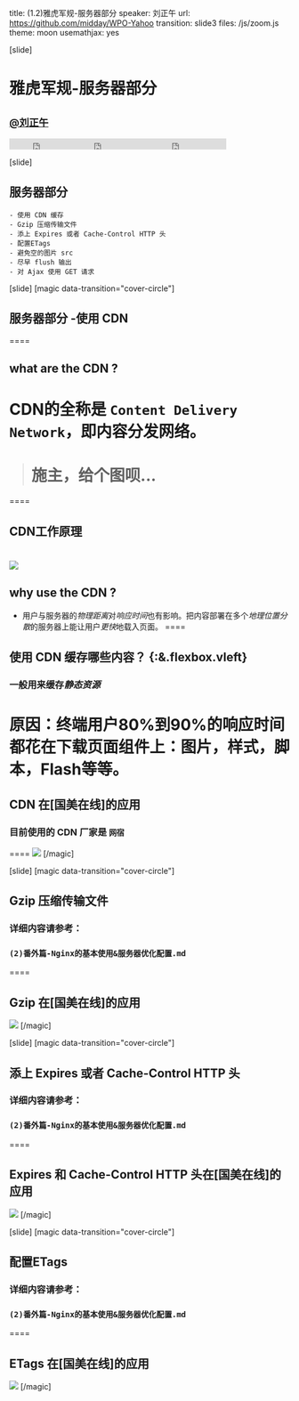 title: (1.2)雅虎军规-服务器部分
speaker: 刘正午
url: https://github.com/midday/WPO-Yahoo
transition: slide3
files: /js/zoom.js
theme: moon
usemathjax: yes


[slide]
# 雅虎军规-**服务器部分**
## <small><a href="https://github.com/midday">@刘正午</a></small>
<small style="vertical-align:middle;display:inline-block"><iframe src="http://ghbtns.com/github-btn.html?user=midday&repo=WPO-Yahoo&type=watch&count-true" allowtransparency="true" frameborder="0" scrolling="0" width="110" height="20" style="width:110px;height:20px;  background-color: transparent;"></iframe><iframe src="http://ghbtns.com/github-btn.html?user=midday&repo=WPO-Yahoo&type=fork&count=false" allowtransparency="true" frameborder="0" scrolling="0" width="110" height="20" style="width:110px;height:20px;  background-color: transparent;"></iframe><iframe src="http://ghbtns.com/github-btn.html?user=midday&repo=WPO-Yahoo&type=follow&count=true" allowtransparency="true" frameborder="0" scrolling="0" width="170" height="20" style="width:170px;height:20px;  background-color: transparent;"></iframe></small>


[slide]
## 服务器部分
    - 使用 CDN 缓存
    - Gzip 压缩传输文件
    - 添上 Expires 或者 Cache-Control HTTP 头
    - 配置ETags
    - 避免空的图片 src
    - 尽早 flush 输出
    - 对 Ajax 使用 GET 请求


[slide]
[magic data-transition="cover-circle"]
## 服务器部分 -**使用 CDN**
====
## what are the CDN ?  
CDN的全称是 `Content Delivery Network`，即内容分发网络。
====
> # 施主，给个图呗...
====
## CDN工作原理
![](/images/1.2/cnd.jpg) 
====
## why use the CDN ? 
- 用户与服务器的<span class="text-danger">*物理距离*</span>对<span class="text-danger">*响应时间*</span>也有影响。把内容部署在多个<span class="text-danger">*地理位置分散*</span>的服务器上能让用户<span class="text-danger">*更快*</span>地载入页面。
====
## 使用 CDN 缓存哪些内容？ {:&.flexbox.vleft}
### 一般用来缓存<span class="green">*静态资源* </span>
原因：终端用户80%到90%的响应时间都花在下载页面组件上：图片，样式，脚本，Flash等等。
====
## CDN 在[国美在线]的应用
### 目前使用的 CDN 厂家是 `网宿`
====
![](/images/1.2/gome-cdn.png)
[/magic]


[slide]
[magic data-transition="cover-circle"]
## Gzip 压缩传输文件
### 详细内容请参考：
### `(2)番外篇-Nginx的基本使用&服务器优化配置.md`
====
## Gzip 在[国美在线]的应用
![](/images/1.2/gome-gzip.png)
[/magic]


[slide]
[magic data-transition="cover-circle"]
## 添上 Expires 或者 Cache-Control HTTP 头
### 详细内容请参考：
### `(2)番外篇-Nginx的基本使用&服务器优化配置.md`
====
## Expires 和 Cache-Control HTTP 头在[国美在线]的应用
![](/images/1.2/gome-cache-control.png)
[/magic]


[slide]
[magic data-transition="cover-circle"]
## 配置ETags
### 详细内容请参考：
### `(2)番外篇-Nginx的基本使用&服务器优化配置.md`
====
## ETags 在[国美在线]的应用
![](/images/1.2/gome-etags.png)
[/magic]